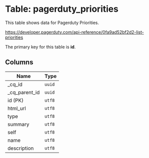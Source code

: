 # Table: pagerduty_priorities

This table shows data for Pagerduty Priorities.

https://developer.pagerduty.com/api-reference/0fa9ad52bf2d2-list-priorities

The primary key for this table is **id**.

## Columns

| Name          | Type          |
| ------------- | ------------- |
|_cq_id|`uuid`|
|_cq_parent_id|`uuid`|
|id (PK)|`utf8`|
|html_url|`utf8`|
|type|`utf8`|
|summary|`utf8`|
|self|`utf8`|
|name|`utf8`|
|description|`utf8`|